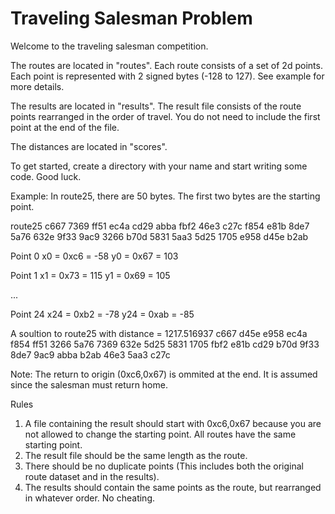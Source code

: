 # Traveling Salesman Problem

Welcome to the traveling salesman competition.

The routes are located in "routes". Each route consists of a set of 2d points. Each point is represented with 2 signed bytes (-128 to 127). See example for more details.

The results are located in "results". The result file consists of the route points rearranged in the order of travel. You do not need to include the first point at the end of the file.

The distances are located in "scores".

To get started, create a directory with your name and start writing some code. Good luck.

Example: In route25, there are 50 bytes. The first two bytes are the starting point. 

route25
c667 7369 ff51 ec4a cd29 abba fbf2 46e3
c27c f854 e81b 8de7 5a76 632e 9f33 9ac9
3266 b70d 5831 5aa3 5d25 1705 e958 d45e
b2ab                                   

Point 0
x0 = 0xc6 = -58
y0 = 0x67 = 103

Point 1
x1 = 0x73 = 115
y1 = 0x69 = 105

...

Point 24
x24 = 0xb2 = -78
y24 = 0xab = -85

A soultion to route25 with distance = 1217.516937
c667 d45e e958 ec4a f854 ff51 3266 5a76
7369 632e 5d25 5831 1705 fbf2 e81b cd29
b70d 9f33 8de7 9ac9 abba b2ab 46e3 5aa3
c27c                                   

Note: The return to origin (0xc6,0x67) is ommited at the end. It is assumed since the salesman must return home.


Rules
1. A file containing the result should start with 0xc6,0x67 because you are not allowed to change the starting point. All routes have the same starting point.
2. The result file should be the same length as the route.
3. There should be no duplicate points (This includes both the original route dataset and in the results).
4. The results should contain the same points as the route, but rearranged in whatever order. No cheating.